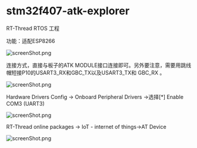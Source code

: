 # stm32f407-atk-explorer
RT-Thread RTOS 工程

功能：适配ESP8266

![screenShot.png](https://i.loli.net/2019/07/19/5d31b23ecdd9180342.png)

连接方式，直接与板子的ATK MODULE接口连接即可。另外要注意，需要用跳线帽短接P10的USART3_RX和GBC_TX以及USART3_TX和 GBC_RX  。

![screenShot.png](https://i.loli.net/2019/07/19/5d31b4e2eb18177850.png)

Hardware Drivers Config → Onboard Peripheral Drivers →选择[*] Enable COM3 (UART3)

![screenShot.png](https://i.loli.net/2019/07/19/5d31b3f7dd25519764.png)

RT-Thread online packages → IoT - internet of things→AT Device

![screenShot.png](https://i.loli.net/2019/07/19/5d31b43fdf6d272793.png)